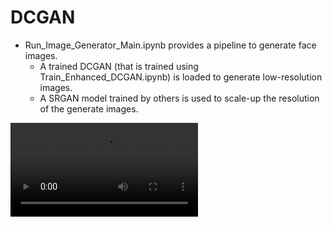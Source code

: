 # DCGAN

- Run_Image_Generator_Main.ipynb provides a pipeline to generate face images.
    - A trained DCGAN (that is trained using Train_Enhanced_DCGAN.ipynb) is loaded to generate low-resolution images.
    - A SRGAN model trained by others is used to scale-up the resolution of the generate images.
    

<video src="./Sample_GAN_Training.mov" controls="controls" style="max-width: 730px;">
</video>